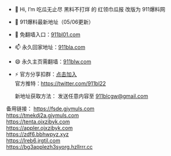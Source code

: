 - 👋 Hi, I’m 吃瓜无止尽 黑料不打烊 的 红领巾瓜报 改版为 911爆料网
- 👀 911爆料最新地址（05/06更新）
- 🌱 免翻墙入口：[911bl01.com](https://911bl01.com)<br>
- 📫 永久回家地址：[911bla.com](https://911bla.com)<br>
- 😄 永久主页需翻墙：[911blw.com](https://911blw.com)<br>
- ⚡  官方分享扣群：[点击加入](http://b.rjorwsdnt41.cn/s/QGMT)<br>
     官方推特：https://twitter.com/911bl22<br>

     新地址获取方法： 发送任意内容至 911blcgw@gmail.com

备用链接：
https://fsde.gjymuls.com<br>
https://tmekdj2a.gjymuls.com<br>
https://tenta.ojxzibyk.com<br>
https://appler.ojxzibyk.com<br>
https://zdf6.bbhwpyz.xyz<br>
https://lreb6.jrgtil.com<br>
https://bg3applezh3syorg.hzllrrr.cc<br>

<!---
zizym/zizym is a ✨ special ✨ repository because its `README.md` (this file) appears on your GitHub profile.
You can click the Preview link to take a look at your changes.
--->
